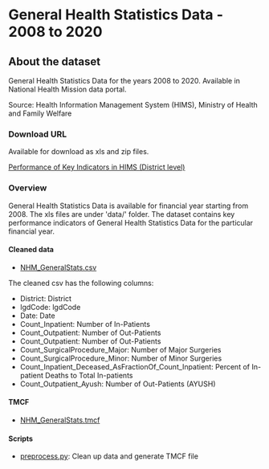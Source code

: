 # General Health Statistics Data - 2008 to 2020
        
## About the dataset
General Health Statistics Data for the years 2008 to 2020. Available in National Health Mission data portal.

Source: Health Information Management System (HIMS), Ministry of Health and Family Welfare

### Download URL
Available for download as xls and zip files.

[Performance of Key Indicators in HIMS (District level)](https://nrhm-mis.nic.in/hmisreports/frmstandard_reports.aspx)

### Overview
General Health Statistics Data is available for financial year starting from 2008. The xls files are under 'data/' folder.
The dataset contains key performance indicators of General Health Statistics Data for the particular financial year. 

#### Cleaned data
- [NHM_GeneralStats.csv](NHM_GeneralStats.csv)

The cleaned csv has the following columns:

- District: District
- lgdCode: lgdCode
- Date: Date
- Count_Inpatient: Number of In-Patients
- Count_Outpatient: Number of Out-Patients
- Count_Outpatient: Number of Out-Patients
- Count_SurgicalProcedure_Major: Number of Major Surgeries
- Count_SurgicalProcedure_Minor: Number of Minor Surgeries
- Count_Inpatient_Deceased_AsFractionOf_Count_Inpatient: Percent of In-patient Deaths to Total In-patients
- Count_Outpatient_Ayush: Number of Out-Patients (AYUSH)

#### TMCF
- [NHM_GeneralStats.tmcf](NHM_GeneralStats.tmcf)

#### Scripts
- [preprocess.py](preprocess.py): Clean up data and generate TMCF file
        